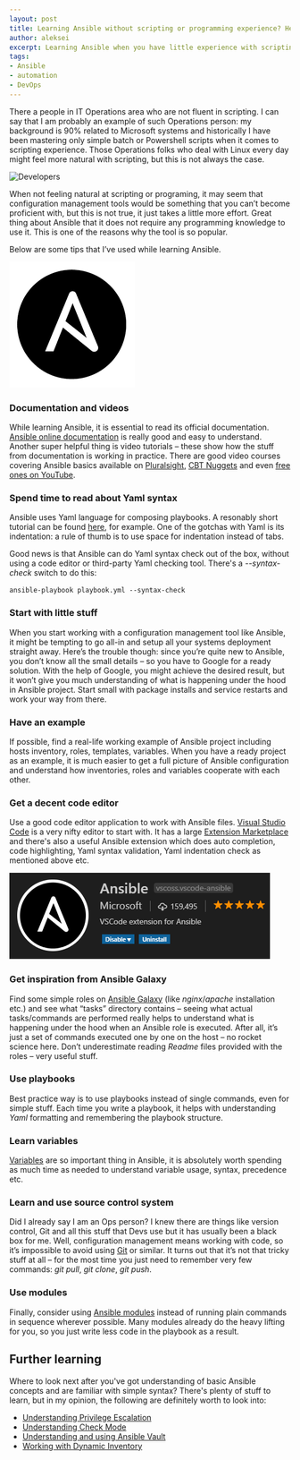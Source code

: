 ```yaml
---
layout: post
title: Learning Ansible without scripting or programming experience? Here are a few tips.
author: aleksei
excerpt: Learning Ansible when you have little experience with scripting or programming might seem a complicated task. Here are my tips and tricks in learning Ansible.
tags:
- Ansible
- automation
- DevOps
---
```


There a people in IT Operations area who are not fluent in scripting. I can say that I am probably an example of such Operations person: my background is 90% related to Microsoft systems and historically I have been mastering only simple batch or Powershell scripts when it comes to scripting experience. Those Operations folks who deal with Linux every day might feel more natural with scripting, but this is not always the case.

![Developers](/img/learning-ansible/developers.gif)

When not feeling natural at scripting or programing, it may seem that configuration management tools would be something that you can’t become proficient with, but this is not true, it just takes a little more effort. Great thing about Ansible that it does not require any programming knowledge to use it. This is one of the reasons why the tool is so popular. 

Below are some tips that I’ve used while learning Ansible.

![Ansible Logo](/img/learning-ansible/ansible-logo.png)


### Documentation and videos

While learning Ansible, it is essential to read its official documentation. [Ansible online documentation](https://docs.ansible.com/ansible/latest/index.html) is really good and easy to understand. Another super helpful thing is video tutorials – these show how the stuff from documentation is working in practice. There are good video courses covering Ansible basics available on [Pluralsight](https://www.youtube.com/results?search_query=ansible+basic+tutorial), [CBT Nuggets](https://www.cbtnuggets.com/it-training/ansible-essentials) and even [free ones on YouTube](https://www.youtube.com/results?search_query=ansible+basic+tutorial).

### Spend time to read about Yaml syntax

Ansible uses Yaml language for composing playbooks. A resonably short tutorial can be found [here](https://gettaurus.org/docs/YAMLTutorial/), for example. One of the gotchas with Yaml is its indentation: a rule of thumb is to use space for indentation instead of tabs.

Good news is that Ansible can do Yaml syntax check out of the box, without using a code editor or third-party Yaml checking tool. There's a *--syntax-check* switch to do this:

```
ansible-playbook playbook.yml --syntax-check
```

### Start with little stuff

When you start working with a configuration management tool like Ansible, it might be tempting to go all-in and setup all your systems deployment straight away. Here’s the trouble though: since you’re quite new to Ansible, you don’t know all the small details – so you have to Google for a ready solution. With the help of Google, you might achieve the desired result, but it won’t give you much understanding of what is happening under the hood in Ansible project. Start small with package installs and service restarts and work your way from there.

### Have an example

If possible, find a real-life working example of Ansible project including hosts inventory, roles, templates, variables. When you have a ready project as an example, it is much easier to get a full picture of Ansible configuration and understand how inventories, roles and variables cooperate with each other.

### Get a decent code editor

Use a good code editor application to work with Ansible files. [Visual Studio Code](https://code.visualstudio.com/) is a very nifty editor to start with. It has a large [Extension Marketplace](https://code.visualstudio.com/docs/editor/extension-gallery) and there's also a useful Ansible extension which does auto completion, code highlighting, Yaml syntax validation, Yaml indentation check as mentioned above etc. 

![VSCode Ansible extension](/img/learning-ansible/vscode_extension.png)

### Get inspiration from Ansible Galaxy

Find some simple roles on [Ansible Galaxy](https://galaxy.ansible.com/) (like *nginx*/*apache* installation etc.) and see what “tasks” directory contains – seeing what actual tasks/commands are performed really helps to understand what is happening under the hood when an Ansible role is executed. After all, it’s just a set of commands executed one by one on the host – no rocket science here. Don’t underestimate reading *Readme* files provided with the roles – very useful stuff.

### Use playbooks

Best practice way is to use playbooks instead of single commands, even for simple stuff. Each time you write a playbook, it helps with understanding *Yaml* formatting and remembering the playbook structure. 

### Learn variables

[Variables](https://docs.ansible.com/ansible/2.7/user_guide/playbooks_variables.html) are so important thing in Ansible, it is absolutely worth spending as much time as needed to understand variable usage, syntax, precedence etc.

### Learn and use source control system

Did I already say I am an Ops person? I knew there are things like version control, Git and all this stuff that Devs use but it has usually been a black box for me. Well, configuration management means working with code, so it’s impossible to avoid using [Git](https://git-scm.com/) or similar. It turns out that it’s not that tricky stuff at all – for the most time you just need to remember very few commands: *git pull*, *git clone*, *git push*.

### Use modules

Finally, consider using [Ansible modules](https://docs.ansible.com/ansible/2.7/user_guide/modules_intro.html) instead of running plain commands in sequence wherever possible. Many modules already do the heavy lifting for you, so you just write less code in the playbook as a result. 

## Further learning

Where to look next after you've got understanding of basic Ansible concepts and are familiar with simple syntax? There's plenty of stuff to learn, but in my opinion, the following are definitely worth to look into:

- [Understanding Privilege Escalation](https://docs.ansible.com/ansible/2.7/user_guide/become.html)
- [Understanding Check Mode](https://docs.ansible.com/ansible/2.7/user_guide/playbooks_checkmode.html)
- [Understanding and using Ansible Vault](https://docs.ansible.com/ansible/2.7/user_guide/vault.html)
- [Working with Dynamic Inventory](https://docs.ansible.com/ansible/2.7/user_guide/intro_dynamic_inventory.html)
